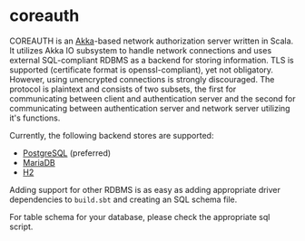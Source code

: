 coreauth
========

COREAUTH is an [Akka](http://akka.io)-based network authorization server written in Scala. It utilizes Akka IO subsystem to handle network connections and uses external SQL-compliant RDBMS as a backend for storing information. TLS is supported (certificate format is openssl-compliant), yet not obligatory. However, using unencrypted connections is strongly discouraged.
The protocol is plaintext and consists of two subsets, the first for communicating between client and authentication server and the second for communicating between authentication server and network server utilizing it's functions.

Currently, the following backend stores are supported:

* [PostgreSQL](http://www.postgresql.org/) (preferred)
* [MariaDB](http://mariadb.org/)
* [H2](http://www.h2database.com/html/main.html)

Adding support for other RDBMS is as easy as adding appropriate driver dependencies to `build.sbt` and creating an SQL schema file.

For table schema for your database, please check the appropriate sql script.

